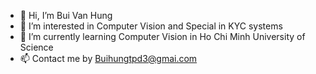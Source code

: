 - 👋 Hi, I’m Bui Van Hung
- 👀 I’m interested in Computer Vision and Special in KYC systems
- 🌱 I’m currently learning Computer Vision in Ho Chi Minh University of Science
- 📫 Contact me by Buihungtpd3@gmai.com


